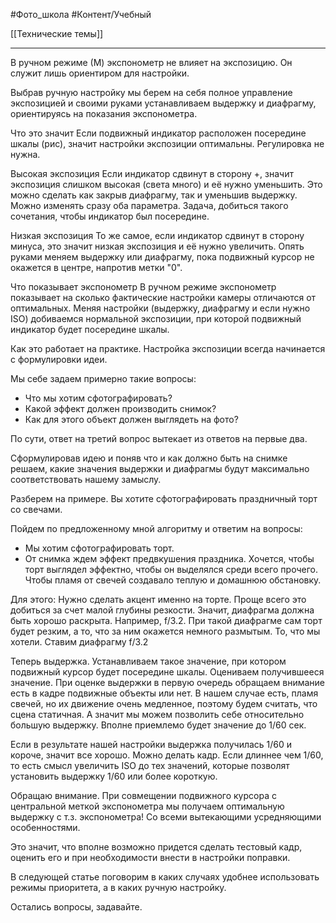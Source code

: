 #Фото_школа #Контент/Учебный 

[[Технические темы]]
__________
В ручном режиме (М) экспонометр не влияет на экспозицию. Он служит лишь ориентиром для настройки.

Выбрав ручную настройку мы берем на себя полное управление экспозицией и своими руками устанавливаем выдержку и диафрагму, ориентируясь на показания экспонометра. 

Что это значит
Если подвижный индикатор расположен посередине шкалы (рис), значит настройки экспозиции оптимальны. Регулировка не нужна.

Высокая экспозиция
Если индикатор сдвинут в сторону +, значит экспозиция слишком высокая (света много) и её нужно уменьшить. Это можно сделать как закрыв диафрагму, так и уменьшив выдержку. Можно изменять сразу оба параметра. Задача, добиться такого сочетания, чтобы индикатор был посередине.

Низкая экспозиция
То же самое, если индикатор сдвинут в сторону минуса, это значит низкая экспозиция и её нужно увеличить. Опять руками меняем выдержку или диафрагму, пока подвижный курсор не окажется в центре, напротив метки "0".

Что показывает экспонометр
В ручном режиме экспонометр показывает на сколько фактические настройки камеры отличаются от оптимальных.
Меняя настройки (выдержку, диафрагму и если нужно ISO) добиваемся нормальной экспозиции, при которой подвижный индикатор будет посередине шкалы.


Как это работает на практике.
Настройка экспозиции всегда начинается с формулировки идеи. 

Мы себе задаем примерно такие вопросы: 
- Что мы хотим сфотографировать?
- Какой эффект должен производить снимок?
- Как для этого объект должен выглядеть на фото?

По сути, ответ на третий вопрос вытекает из ответов на первые два.

Сформулировав идею и поняв что и как должно быть на снимке решаем, какие значения выдержки и диафрагмы будут максимально соответствовать нашему замыслу.

Разберем на примере.
Вы хотите сфотографировать праздничный торт со свечами. 

Пойдем по предложенному мной алгоритму и ответим на вопросы:
- Мы хотим сфотографировать торт.
- От снимка ждем эффект предвкушения праздника. Хочется, чтобы торт выглядел эффектно, чтобы он выделялся среди всего прочего. Чтобы пламя от свечей создавало теплую и домашнюю обстановку.

Для этого:
Нужно сделать акцент именно на торте. Проще всего это добиться за счет малой глубины резкости. Значит, диафрагма должна быть хорошо раскрыта. Например, f/3.2. При такой диафрагме сам торт будет резким, а то, что за ним окажется немного размытым. То, что мы хотели. Ставим диафрагму f/3.2

Теперь выдержка.
Устанавливаем такое значение, при котором подвижный курсор будет посередине шкалы.
Оцениваем получившееся значение.
При оценке выдержки в первую очередь обращаем внимание есть в кадре подвижные объекты или нет. В нашем случае есть, пламя свечей, но их движение очень медленное, поэтому будем считать, что сцена статичная. А значит мы можем позволить себе относительно большую выдержку. Вполне приемлемо будет значение до 1/60 сек.

Если в результате нашей настройки выдержка получилась 1/60 и короче, значит все хорошо. Можно делать кадр.
Если длиннее чем 1/60, то есть смысл увеличить ISO до тех значений, которые позволят установить выдержку 1/60 или более короткую.

Обращаю внимание.
При совмещении подвижного курсора с центральной меткой экспонометра мы получаем оптимальную выдержку с т.з. экспонометра! Со всеми вытекающими усредняющими особенностями. 

Это значит, что вполне возможно придется сделать тестовый кадр, оценить его и при необходимости внести в настройки поправки.

В следующей статье поговорим в каких случаях удобнее использовать режимы приоритета, а в каких ручную настройку.

Остались вопросы, задавайте.
